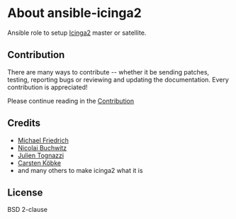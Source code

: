 # About ansible-icinga2

Ansible role to setup [Icinga2](https://github.com/Icinga/icinga2) master or satellite.


## Contribution

There are many ways to contribute -- whether it be sending patches, testing,
reporting bugs or reviewing and updating the documentation.
Every contribution is appreciated!

Please continue reading in the [Contribution](CONTRIBUTING.md)


## Credits

- [Michael Friedrich](https://gitlab.com/dnsmichi)
- [Nicolai Buchwitz](https://gitlab.com/nbuchwitz)
- [Julien Tognazzi](https://gitlab.com/jtognazzi)
- [Carsten Köbke](https://gitlab.com/Mikeschova)
- and many others to make icinga2 what it is


## License

BSD 2-clause
